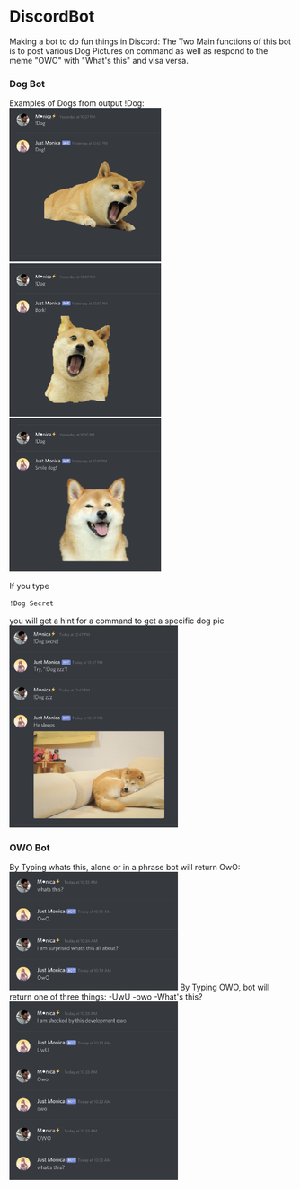 
# DiscordBot
Making a bot to do fun things in Discord:
The Two Main functions of this bot is to post various Dog Pictures on command as well as respond to the meme "OWO" with "What's this" and visa versa.<br/>

### Dog Bot<br/>
Examples of Dogs from output !Dog:<br/>
<img src="./images/DogDemo1.png" width="270">
<img src="./images/DogDemo2.png" width="270">
<img src="./images/DogDemo3.png" width="270"><br/>

If you type 
```sh
!Dog Secret
``` 
you will get a hint for a command to get a specific dog pic<br/>
<img src="./images/DogDemo4.png" width="300">

### OWO Bot<br/>
By Typing whats this, alone or in a phrase bot will return OwO:<br/>
<img src="./images/OwOdemo1.png" width="300">
By Typing OWO, bot will return one of three things:
-UwU
-owo
-What's this?
<img src="./images/OwOdemo2.png" width="300"><br/>
